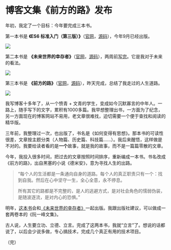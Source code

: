 # 博客文集《前方的路》发布

年初，我定了一个目标：今年要完成三本书。

第一本书是 **《ES6 标准入门（第三版）》**（[官网](http://es6.ruanyifeng.com/)，[源码](https://github.com/ruanyf/es6tutorial/)），今年9月已经出版。

[![](http://www.ruanyifeng.com/blogimg/asset/2017/bg2017091801.jpg)](http://es6.ruanyifeng.com/)

第二本书是 **《未来世界的幸存者》**（[官网](http://survivor.ruanyifeng.com/)，[源码](https://github.com/ruanyf/survivor)），两周前[写完](http://www.ruanyifeng.com/blog/2017/11/technology-training.html)。它是我对于未来的看法。

[![](http://www.ruanyifeng.com/blogimg/asset/2017/bg2017110701.jpg)](http://survivor.ruanyifeng.com/)

第三本书是 **《前方的路》**（[官网](http://road.ruanyifeng.com/)，[源码](https://github.com/ruanyf/road)），昨天完成，总结了我走过的人生道路。

[![](http://www.ruanyifeng.com/blogimg/asset/2017/bg2017112301.jpg)](http://road.ruanyifeng.com/)

我写博客十多年了，从一个愤青 + 文青的学生，变成如今沉默寡言的中年人。一路上，随手写下的文字，累积有1000多篇。我早想整理出书，一方面为了纪念，另一方面现在的博客网站不易用，老文章很难找，迫切需要一个便于查找和阅读的精华版。

三年前，我整理过一次，也出版了，书名是《如何变得有思想》。那本书的可读性很差，文章按主题分类（人物篇、历史篇、科技篇……）。我后来醒悟，这样做是不对的。我要给读者看的是**一个**故事，就是我的故事，而不是一篇篇零散的文章。

今年，我投入很多时间，把过去的文章按照时间排序，重新编成一本书。书名改成《前方的路》，出自黑塞的小说《德米安》，意为寻找人生的出路。

> “每个人的生活都是一条通向自身的道路。每个人的真正职责只有一个：找到自我。然后在心中坚守一生，全心全意，永不停息。
> 
> 所有其它的路都是不完整的，是人的逃避方式，是对社会角色的懦弱伪装，是随波逐流，是对内心的恐惧。”

明年，[这本书](http://road.ruanyifeng.com/)会和[《未来世界的幸存者》](http://survivor.ruanyifeng.com/)一起出版。我跟出版社建议，可以做成一套两卷本的《阮一峰文集》。

古人说，人生要立功、立德、立言。完成了这两本书，我就“立言”了。想说的话都说了，以后会少说多做，专心搞技术，完成几个真正有用的技术项目。

（完）
